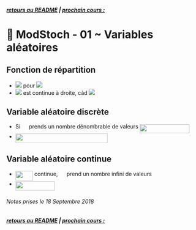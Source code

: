 ##### [retours au README](./README.md) | [prochain cours : ](./)

# 🎲 ModStoch - 01 ~ Variables aléatoires

## Fonction de répartition

- ![](https://latex.codecogs.com/gif.latex?\small&space;F_X(x)=P(X\leq&space;x)=P(A)) pour ![](https://latex.codecogs.com/gif.latex?\small&space;A=\{\zeta\in\Omega:X(\zeta)\leq&space;x\})
- ![](https://latex.codecogs.com/gif.latex?\small&space;F_X(x)) est continue à droite, càd ![](https://latex.codecogs.com/gif.latex?\small&space;F_X(x)=\lim_{\epsilon\rightarrow&space;0}F(x)(x+\epsilon)=F_x(x^+))

## Variable aléatoire discrète

- Si <img src="/tex/cbfb1b2a33b28eab8a3e59464768e810.svg?invert_in_darkmode&sanitize=true" align=middle width=14.908688849999992pt height=22.465723500000017pt/> prends un nombre dénombrable de valeurs <img src="/tex/8a4dd1d5bb960d1f61ef23518b949ae8.svg?invert_in_darkmode&sanitize=true" align=middle width=129.59688059999996pt height=22.465723500000017pt/>
- <img src="/tex/e94a7416db50a146a8a849707be72312.svg?invert_in_darkmode&sanitize=true" align=middle width=239.94214365000002pt height=24.65753399999998pt/>

## Variable aléatoire continue

- <img src="/tex/915df12bcd9cb5dccbfad7ca08b14c9e.svg?invert_in_darkmode&sanitize=true" align=middle width=45.247841099999995pt height=24.65753399999998pt/> continue, <img src="/tex/cbfb1b2a33b28eab8a3e59464768e810.svg?invert_in_darkmode&sanitize=true" align=middle width=14.908688849999992pt height=22.465723500000017pt/> prend un nombre infini de valeurs
- <img src="/tex/0c8123c34a9c9017eaee7a9fe5b9855b.svg?invert_in_darkmode&sanitize=true" align=middle width=101.98033064999998pt height=24.65753399999998pt/>

###### Notes prises le 18 Septembre 2018

##### [retours au README](./README.md) | [prochain cours : ](./)
